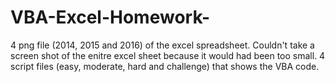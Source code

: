# VBA-Excel-Homework-
4 png file (2014, 2015 and 2016) of the excel spreadsheet.  Couldn't take a screen shot of the enitre excel sheet because it would had been too small. 
4 script files (easy, moderate, hard and challenge) that shows the VBA code.
 
